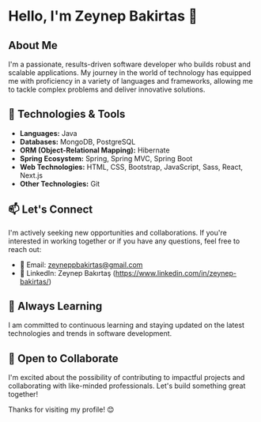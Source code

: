 # Hello, I'm Zeynep Bakirtas 👋

## About Me

I'm a passionate, results-driven software developer who builds robust and scalable applications. My journey in the world of technology has equipped me with proficiency in a variety of languages and frameworks, allowing me to tackle complex problems and deliver innovative solutions.

## 🔧 Technologies & Tools

- **Languages:** Java
- **Databases:** MongoDB, PostgreSQL
- **ORM (Object-Relational Mapping):** Hibernate
- **Spring Ecosystem:** Spring, Spring MVC, Spring Boot
- **Web Technologies:** HTML, CSS, Bootstrap, JavaScript, Sass, React, Next.js
- **Other Technologies:** Git

## 📫 Let's Connect

I'm actively seeking new opportunities and collaborations. If you're interested in working together or if you have any questions, feel free to reach out:

- 📧 Email: zeyneppbakirtas@gmail.com
- 💼 LinkedIn: Zeynep Bakırtaş (https://www.linkedin.com/in/zeynep-bakirtas/)

## 🌱 Always Learning

I am committed to continuous learning and staying updated on the latest technologies and trends in software development.

## 🤝 Open to Collaborate

I'm excited about the possibility of contributing to impactful projects and collaborating with like-minded professionals. Let's build something great together!

Thanks for visiting my profile! 😊
